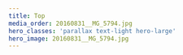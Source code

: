 ```yaml
---
title: Top
media_order: 20160831__MG_5794.jpg
hero_classes: 'parallax text-light hero-large'
hero_image: 20160831__MG_5794.jpg
---
```


